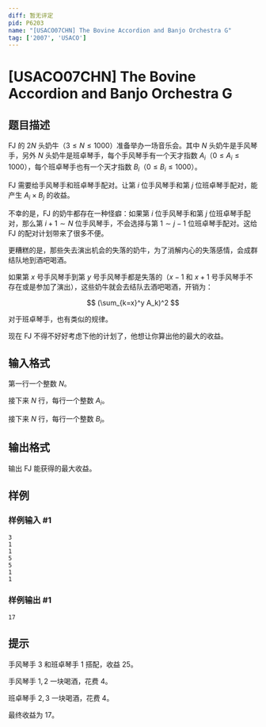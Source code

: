 ```yaml
---
diff: 暂无评定
pid: P6203
name: "[USACO07CHN] The Bovine Accordion and Banjo Orchestra G"
tag: ['2007', 'USACO']
---
```

# [USACO07CHN] The Bovine Accordion and Banjo Orchestra G
## 题目描述

FJ 的 $2N$ 头奶牛（$3 \leq N \leq 1000$）准备举办一场音乐会。其中 $N$ 头奶牛是手风琴手，另外 $N$ 头奶牛是班卓琴手，每个手风琴手有一个天才指数 $A_i$（$0 \leq A_i \leq 1000$），每个班卓琴手也有一个天才指数 $B_i$（$0 \leq B_i \leq 1000$）。

FJ 需要给手风琴手和班卓琴手配对。让第 $i$ 位手风琴手和第 $j$ 位班卓琴手配对，能产生 $A_i \times B_j$ 的收益。

不幸的是，FJ 的奶牛都存在一种怪癖：如果第 $i$ 位手风琴手和第 $j$ 位班卓琴手配对，那么第 $i+1 \sim N$ 位手风琴手，不会选择与第 $1 \sim j-1$ 位班卓琴手配对。这给 FJ 的配对计划带来了很多不便。

更糟糕的是，那些失去演出机会的失落的奶牛，为了消解内心的失落感情，会成群结队地到酒吧喝酒。

如果第 $x$ 号手风琴手到第 $y$ 号手风琴手都是失落的（$x-1$ 和 $x+1$ 号手风琴手不存在或是参加了演出），这些奶牛就会去结队去酒吧喝酒，开销为：

$$
(\sum_{k=x}^y A_k)^2
$$

对于班卓琴手，也有类似的规律。

现在 FJ 不得不好好考虑下他的计划了，他想让你算出他的最大的收益。
## 输入格式

第一行一个整数 $N$。

接下来 $N$ 行，每行一个整数 $A_i$。

接下来 $N$ 行，每行一个整数 $B_i$。
## 输出格式

输出 FJ 能获得的最大收益。
## 样例

### 样例输入 #1
```
3
1
1
5
5
1
1
```
### 样例输出 #1
```
17
```
## 提示

手风琴手 $3$ 和班卓琴手 $1$ 搭配，收益 $25$。

手风琴手 $1,2$ 一块喝酒，花费 $4$。

班卓琴手 $2,3$ 一块喝酒，花费 $4$。

最终收益为 $17$。
